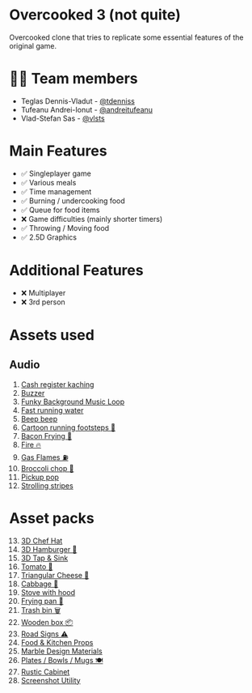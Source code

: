 # Overcooked 3 (not quite)

Overcooked clone that tries to replicate some essential features of the original game.

# 👯‍♂️ Team members
- Teglas Dennis-Vladut - [@tdenniss](https://github.com/tdenniss)
- Tufeanu Andrei-Ionut - [@andreitufeanu](https://github.com/andreitufeanu)
- Vlad-Stefan Sas - [@vlsts](https://github.com/vlsts)


# Main Features

- ✅ Singleplayer game
- ✅ Various meals
- ✅ Time management
- ✅ Burning / undercooking food
- ✅ Queue for food items
- ❌ Game difficulties (mainly shorter timers)
- ✅ Throwing / Moving food
- ✅ 2.5D Graphics

# Additional Features
- ❌ Multiplayer
- ❌ 3rd person

# Assets used
## Audio
1. [Cash register kaching](https://pixabay.com/sound-effects/cash-register-kaching-sound-effect-125042/)
2. [Buzzer](https://pixabay.com/sound-effects/buzzer-or-wrong-answer-20582/)
3. [Funky Background Music Loop](https://freesound.org/people/yummie/sounds/410574/)
4. [Fast running water](https://pixabay.com/sound-effects/foley-hand-basin-sink-fast-speed-running-water-238014/)
5. [Beep beep](https://pixabay.com/sound-effects/beep-beep-beep-beep-80262/)
6. [Cartoon running footsteps 🏃](https://www.zapsplat.com/music/cartoon-footsteps-running-fast-vintage-classic-style-3/)
7. [Bacon Frying 🥓](https://www.zapsplat.com/music/bacon-frying/)
8. [Fire 🔥](https://pixabay.com/sound-effects/fire-sound-efftect-21991/)
9. [Gas Flames ⛽](https://www.zapsplat.com/music/gas-hob-on-with-flames/)
10. [Broccoli chop 🥦](https://www.zapsplat.com/music/raw-broccoli-single-chop-with-knife-on-wooden-chopping-board-4/)
11. [Pickup pop](https://freesound.org/people/el_boss/sounds/665181/)
12. [Strolling stripes](https://freesound.org/people/code_box/sounds/520845/)

# Asset packs
13. [3D Chef Hat](https://www.turbosquid.com/3d-models/3d-chef-hat-1784198)
14. [3D Hamburger 🍔](https://www.turbosquid.com/3d-models/burger-3d-model-hamburger-3d-model-2165242)
15. [3D Tap & Sink](https://www.turbosquid.com/3d-models/3d-model-tap-and-sink-1856084)
16. [Tomato 🍅](https://www.turbosquid.com/3d-models/tomato-3ds-free/758044)
17. [Triangular Cheese 🧀](https://www.turbosquid.com/3d-models/3d-piece-of-cheese-triangular-model-2195573)
18. [Cabbage 🥬](https://www.turbosquid.com/3d-models/3d-cabbage-garden-2233705)
19. [Stove with hood](https://www.turbosquid.com/3d-models/stove-with-a-hood-3d-model-1856134)
20. [Frying pan 🍳](https://www.turbosquid.com/3d-models/frying-pan-3d-model-1708525)
21. [Trash bin 🗑️](https://www.turbosquid.com/3d-models/trash-bin-3d-model-1756159)
22. [Wooden box 📦](https://assetstore.unity.com/packages/3d/props/wooden-boxes-257121)
23. [Road Signs ⚠️](https://assetstore.unity.com/packages/3d/props/exterior/3d-cartoon-road-warning-signs-260531)
24. [Food & Kitchen Props](https://assetstore.unity.com/packages/3d/props/food-and-kitchen-props-pack-85050)
25. [Marble Design Materials](https://assetstore.unity.com/packages/2d/textures-materials/tiles/marble-design-materials-284996)
26. [Plates / Bowls / Mugs 🍽️](https://assetstore.unity.com/packages/3d/props/interior/plates-bowls-mugs-pack-146682)
27. [Rustic Cabinet](https://assetstore.unity.com/packages/3d/props/furniture/rustic-small-cabinet-246869)
28. [Screenshot Utility](https://assetstore.unity.com/packages/tools/utilities/screenshot-utility-177723)
